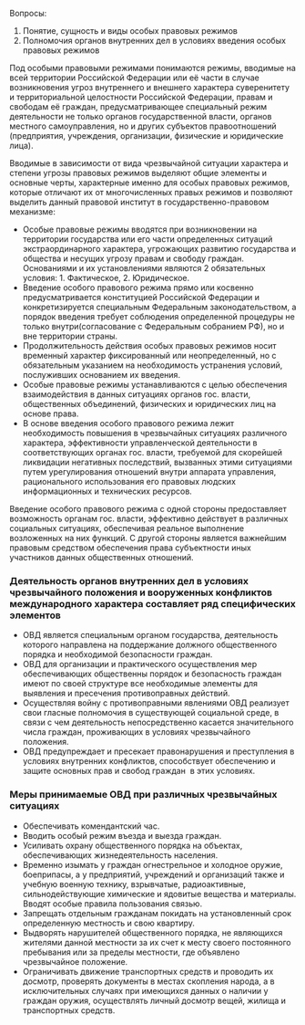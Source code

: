 

Вопросы:
1. Понятие, сущность и виды особых правовых режимов
2. Полномочия органов внутренних дел в условиях введения особых правовых режимов

Под особыми правовыми режимами понимаются режимы, вводимые на всей территории Российской Федерации или её части в случае возникновения угроз внутреннего и внешнего характера суверенитету и территориальной целостности Российской Федерации, правам и свободам её граждан, предусматривающее специальный режим деятельности не только органов государственной власти, органов местного самоуправления, но и других субъектов правоотношений (предприятия, учреждения, организации, физические и юридические лица).

Вводимые в зависимости от вида чрезвычайной ситуации характера и степени угрозы правовых режимов выделяют общие элементы и основные черты, характерные именно для особых правовых режимов, которые отличают их от многочисленных правых режимов и позволяют выделить данный правовой институт в государственно-правовом механизме:

- Особые правовые режимы вводятся при возникновении на территории государства или его части определенных ситуаций экстраординарного характера, угрожающих развитию государства и общества и несущих угрозу правам и свободу граждан. Основаниями и их установлениями являются 2 обязательных условия: 1. Фактическое, 2. Юридическое.
- Введение особого правового режима прямо или косвенно предусматривается конституцией Российской Федерации и конкретизируется специальным Федеральным законодательством, а порядок введения требует соблюдения определенной процедуры не только внутри(согласование с Федеральным собранием РФ), но и вне территории страны.
- Продолжительность действия особых правовых режимов носит временный характер фиксированный или неопределенный, но с обязательным указанием на необходимость устранения условий, послуживших основанием их введения.
- Особые правовые режимы устанавливаются с целью обеспечения взаимодействия в данных ситуациях органов гос. власти, общественных объединений, физических и юридических лиц на основе права.
- В основе введения особого правового режима лежит необходимость повышения в чрезвычайных ситуациях различного характера, эффективности управленческой деятельности в соответствующих органах гос. власти, требуемой для скорейшей ликвидации негативных последствий, вызванных этими ситуациями путем урегулирования отношений внутри аппарата управления, рационального использования его правовых людских информационных и технических ресурсов.

Введение особого правового режима с одной стороны предоставляет возможность органам гос. власти, эффективно действует в различных социальных ситуациях, обеспечивая реальное выполнение возложенных на них функций. С другой стороны является важнейшим правовым средством обеспечения права субъектности иных участников данных общественных отношений.

### Деятельность органов внутренних дел в условиях чрезвычайного положения и вооруженных конфликтов международного характера составляет ряд специфических элементов

- ОВД является специальным органом государства, деятельность которого направлена на поддержание должного общественного порядка и необходимой безопасности граждан.
- ОВД для организации и практического осуществления мер обеспечивающих общественны порядок и безопасность граждан имеют по своей структуре все необходимые элементы для выявления и пресечения противоправных действий.
- Осуществляя войну с противоправными явлениями ОВД реализует свои гласные полномочия в существующей социальной среде, в связи с чем деятельность непосредственно касается значительного числа граждан, проживающих в условиях чрезвычайного положения.
- ОВД предупреждает и пресекает правонарушения и преступления в условиях внутренних конфликтов, способствует обеспечению и защите основных прав и свобод граждан  в этих условиях.

### Меры принимаемые ОВД при различных чрезвычайных ситуациях

- Обеспечивать комендантский час.
- Вводить особый режим въезда и выезда граждан.
- Усиливать охрану общественного порядка на объектах, обеспечивающих жизнедеятельность населения.
- Временно изымать у граждан огнестрельное и холодное оружие, боеприпасы, а у предприятий, учреждений и организаций также и учебную военную технику, взрывчатые, радиоактивные, сильнодействующие химические и ядовитые вещества и материалы. Вводят особые правила пользования связью.
- Запрещать отдельным гражданам покидать на установленный срок определенную местность и свою квартиру.
- Выдворять нарушителей общественного порядка, не являющихся жителями данной местности за их счет к месту своего постоянного пребывания или за пределы местности, где объявлено чрезвычайное положение.
- Ограничивать движение транспортных средств и проводить их досмотр, проверять документы в местах скопления народа, а в исключительных случаях при имеющихся данных о наличии у граждан оружия, осуществлять личный досмотр вещей, жилища и транспортных средств.